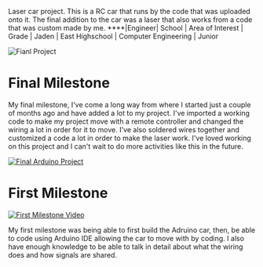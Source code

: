 Laser car project. This is a RC car that runs by the code that was uploaded onto it. The final addition to the car was a laser that also works from a code that was custom made by me. 
****|Engineer|   School	       | Area of Interest	    | Grade
| Jaden  | East Highschool | Computer Engineering | Junior  

![Fianl Project](https://live.staticflickr.com/65535/53367182246_72895615a2_n.jpg)

# Final Milestone

My final milestone, I've come a long way from where I started just a couple of months ago and have added a lot to my project. I've imported a working code to make my project move with a remote controller and changed the wiring a lot in order for it to move. I've also soldered wires together and customized a code a lot in order to make the laser work. I've loved working on this project and I can't wait to do more activities like this in the future. 

[![Final Arduino Project](https://res.cloudinary.com/marcomontalbano/image/upload/v1682461069/video_to_markdown/images/youtube--IPL8EP8abRU-c05b58ac6eb4c4700831b2b3070cd403.jpg)](https://www.youtube.com/watch?v=IPL8EP8abRU "Final Arduino Project")


# First Milestone
  [![First Milestone Video ](https://res.cloudinary.com/marcomontalbano/image/upload/v1701379245/video_to_markdown/images/youtube--KBdnlJ9oyuk-c05b58ac6eb4c4700831b2b3070cd403.jpg)](https://www.youtube.com/watch?v=KBdnlJ9oyuk "First Milestone Video ")

My first milestone was being able to first build the Adruino car, then, be able to code using Arduino IDE allowing the car to move with by coding. I also have enough knowledge to be able to talk in detail about what the wiring does and how signals are shared. 

